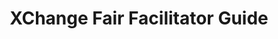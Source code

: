 ---
title: XChange Fair Facilitator Guide
redirect_to: https://docs.google.com/document/d/1nb9f5YxloWBQ8FmToF7F7jaQXSJ-T-KCpFQeMU7XQA0/edit?usp=sharing
redirect_from: 
  - /XC22FairFaciGuide
  - /xc22fairfaciguide
---
